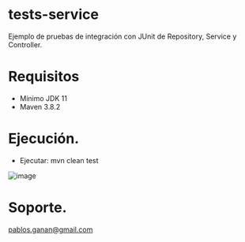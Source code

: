 # tests-service
Ejemplo de pruebas de integración con JUnit de Repository, Service y Controller.
# Requisitos
* Mínimo JDK 11
* Maven 3.8.2
# Ejecución.
* Ejecutar: mvn clean test

![image](https://user-images.githubusercontent.com/56308029/151424825-29ea74b0-f506-49b4-99a5-4505fe0b1036.png)

# Soporte.
pablos.ganan@gmail.com

